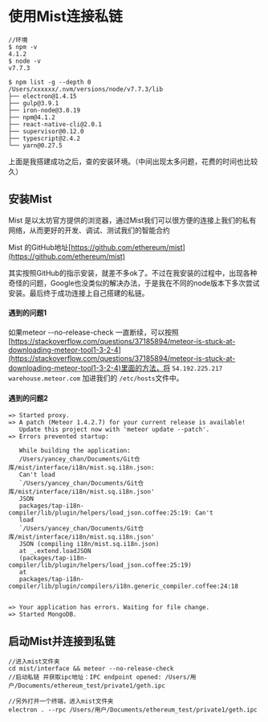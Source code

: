 # 使用Mist连接私链

```
//环境
$ npm -v
4.1.2
$ node -v
v7.7.3

$ npm list -g --depth 0
/Users/xxxxxx/.nvm/versions/node/v7.7.3/lib
├── electron@1.4.15
├── gulp@3.9.1
├── iron-node@3.0.19
├── npm@4.1.2
├── react-native-cli@2.0.1
├── supervisor@0.12.0
├── typescript@2.4.2
└── yarn@0.27.5
```

上面是我搭建成功之后，查的安装环境。（中间出现太多问题，花费的时间也比较久）


## 安装Mist
Mist 是以太坊官方提供的浏览器，通过Mist我们可以很方便的连接上我们的私有网络，从而更好的开发、调试、测试我们的智能合约

Mist 的GitHub地址[https://github.com/ethereum/mist](https://github.com/ethereum/mist)

其实按照GitHub的指示安装，就差不多ok了。不过在我安装的过程中，出现各种奇怪的问题，Google也没类似的解决办法，于是我在不同的node版本下多次尝试安装。最后终于成功连接上自己搭建的私链。



#### 遇到的问题1
如果meteor --no-release-check 一直断续，可以按照[https://stackoverflow.com/questions/37185894/meteor-is-stuck-at-downloading-meteor-tool1-3-2-4](https://stackoverflow.com/questions/37185894/meteor-is-stuck-at-downloading-meteor-tool1-3-2-4)里面的方法，将 ```54.192.225.217 warehouse.meteor.com``` 加进我们的 ```/etc/hosts```文件中。


#### 遇到的问题2
```
=> Started proxy.
=> A patch (Meteor 1.4.2.7) for your current release is available!
   Update this project now with 'meteor update --patch'.
=> Errors prevented startup:

   While building the application:
   /Users/yancey_chan/Documents/Git仓库/mist/interface/i18n/mist.sq.i18n.json:
   Can't load
   `/Users/yancey_chan/Documents/Git仓库/mist/interface/i18n/mist.sq.i18n.json'
   JSON
   packages/tap-i18n-compiler/lib/plugin/helpers/load_json.coffee:25:19: Can't
   load
   `/Users/yancey_chan/Documents/Git仓库/mist/interface/i18n/mist.sq.i18n.json'
   JSON (compiling i18n/mist.sq.i18n.json)
   at _.extend.loadJSON
   (packages/tap-i18n-compiler/lib/plugin/helpers/load_json.coffee:25:19)
   at
   packages/tap-i18n-compiler/lib/plugin/compilers/i18n.generic_compiler.coffee:24:18


=> Your application has errors. Waiting for file change.
=> Started MongoDB.
```

## 启动Mist并连接到私链

```
//进入mist文件夹
cd mist/interface && meteor --no-release-check
//启动私链 并获取ipc地址：IPC endpoint opened: /Users/用户/Documents/ethereum_test/private1/geth.ipc

//另外打开一个终端，进入mist文件夹
electron . --rpc /Users/用户/Documents/ethereum_test/private1/geth.ipc
```


